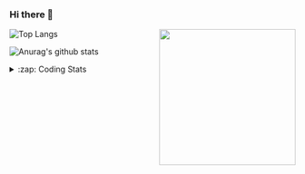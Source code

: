 ### Hi there 👋

<!--
**tao8687/tao8687** is a ✨ _special_ ✨ repository because its `README.md` (this file) appears on your GitHub profile.

Here are some ideas to get you started:

- 🔭 I’m currently working on ...
- 🌱 I’m currently learning ...
- 👯 I’m looking to collaborate on ...
- 🤔 I’m looking for help with ...
- 💬 Ask me about ...
- 📫 How to reach me: ...
- 😄 Pronouns: ...
- ⚡ Fun fact: ...
-->

<img align='right' src="https://media.giphy.com/media/M9gbBd9nbDrOTu1Mqx/giphy.gif" width="240">

  
![Top Langs](https://github-readme-stats.vercel.app/api/top-langs/?username=tao8687&layout=compact&title_color=23238E&text_color=A67D3D)

![Anurag's github stats](https://github-readme-stats.vercel.app/api?username=tao8687&show_icons=true&&text_color=A67D3D&title_color=23238E&show_icons=false&count_private=true&hide=stars)

<details>
  <summary>:zap: Coding Stats</summary>
  <br>
    
<!--START_SECTION:waka-->

```text
From: 12 February 2023 - To: 19 February 2023

C++          2 hrs 32 mins   ███████▒░░░░░░░░░░░░░░░░░   29.11 %
Makefile     1 hr 56 mins    █████▓░░░░░░░░░░░░░░░░░░░   22.21 %
C            1 hr 43 mins    █████░░░░░░░░░░░░░░░░░░░░   19.74 %
Other        52 mins         ██▓░░░░░░░░░░░░░░░░░░░░░░   10.10 %
```

<!--END_SECTION:waka-->
</details>
